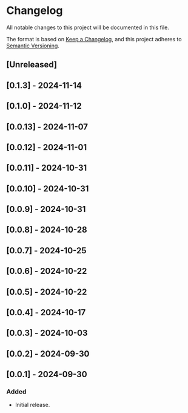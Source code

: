 # Changelog

All notable changes to this project will be documented in this file.

The format is based on [Keep a Changelog](https://keepachangelog.com/en/1.0.0/),
and this project adheres to [Semantic Versioning](https://semver.org/spec/v2.0.0.html).

## [Unreleased]

## [0.1.3] - 2024-11-14

## [0.1.0] - 2024-11-12

## [0.0.13] - 2024-11-07

## [0.0.12] - 2024-11-01

## [0.0.11] - 2024-10-31

## [0.0.10] - 2024-10-31

## [0.0.9] - 2024-10-31

## [0.0.8] - 2024-10-28

## [0.0.7] - 2024-10-25

## [0.0.6] - 2024-10-22

## [0.0.5] - 2024-10-22

## [0.0.4] - 2024-10-17

## [0.0.3] - 2024-10-03

## [0.0.2] - 2024-09-30

## [0.0.1] - 2024-09-30

### Added
- Initial release.
